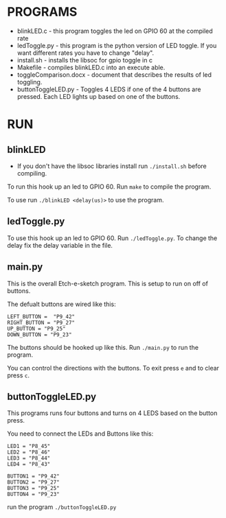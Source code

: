# PROGRAMS
* blinkLED.c - this program toggles the led on GPIO 60 at the compiled rate
* ledToggle.py - this program is the python version of LED toggle. 
                    If you want different rates you have to change "delay".
* install.sh - installs the libsoc for gpio toggle in c
* Makefile - compiles blinkLED.c into an execute able.
* toggleComparison.docx - document that describes the results of led toggling.
* buttonToggleLED.py - Toggles 4 LEDS if one of the 4 buttons are pressed. Each
                        LED lights up based on one of the buttons.

# RUN
## blinkLED
* If you don't have the libsoc libraries install run `./install.sh` before compiling.

To run this hook up an led to GPIO 60. Run `make` to compile the program.

To use run `./blinkLED <delay(us)>` to use the program.

## ledToggle.py
To use this hook up an led to GPIO 60. Run `./ledToggle.py`. To change the delay
fix the delay variable in the file.

## main.py
This is the overall Etch-e-sketch program. This is setup to run on off of buttons.

The defualt buttons are wired like this:
```
LEFT_BUTTON =  "P9_42"
RIGHT_BUTTON = "P9_27"
UP_BUTTON = "P9_25"
DOWN_BUTTON = "P9_23"
```
The buttons should be hooked up like this. Run `./main.py` to run the program.

You can control the directions with the buttons. To exit press `e` and to clear
press `c`.

## buttonToggleLED.py
This programs runs four buttons and turns on 4 LEDS based on the button press.

You need to connect the LEDs and Buttons like this:
```
LED1 = "P8_45"
LED2 = "P8_46"
LED3 = "P8_44"
LED4 = "P8_43"

BUTTON1 = "P9_42"
BUTTON2 = "P9_27"
BUTTON3 = "P9_25"
BUTTON4 = "P9_23"
```

run the program `./buttonToggleLED.py`
